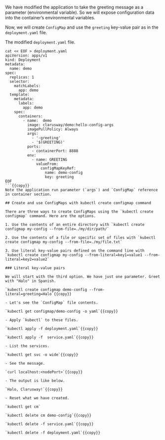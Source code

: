 We have modified the application to take the greeting message as a parameter (environmental variable). So we will expose configuration data into the container’s environmental variables.

Now, we will create `ConfigMap` and use the `greeting` key-value pair as in the `deployment.yaml` file.

The modified `deployment.yaml` file.

```
cat << EOF > deployment.yaml
apiVersion: apps/v1
kind: Deployment
metadata:
  name: demo
spec:
  replicas: 1
  selector:
    matchLabels:
      app: demo
  template:
    metadata:
      labels:
        app: demo
    spec:
      containers:
        - name:  demo
          image: clarusway/demo:hello-config-args
          imagePullPolicy: Always
          args:
            - '-greeting'
            - '$(GREETING)'
          ports:
            - containerPort: 8888
          env:
            - name: GREETING
              valueFrom:
                configMapKeyRef:
                  name: demo-config
                  key: greeting
EOF
```{{copy}}
Note the application run parameter (`args`) and `ConfigMap` reference in container section.

## Create and use ConfigMaps with kubectl create configmap command

There are three ways to create ConfigMaps using the `kubectl create configmap` command. Here are the options.

1. Use the contents of an entire directory with `kubectl create configmap my-config --from-file=./my/dir/path/`
   
2. Use the contents of a file or specific set of files with `kubectl create configmap my-config --from-file=./my/file.txt`
   
3. Use literal key-value pairs defined on the command line with `kubectl create configmap my-config --from-literal=key1=value1 --from-literal=key2=value2`

### Literal key-value pairs

We will start with the third option. We have just one parameter. Greet with "Halo" in Spanish.

`kubectl create configmap demo-config --from-literal=greeting=Halo`{{copy}}

- Let's see the `ConfigMap` file contents.

`kubectl get configmap/demo-config -o yaml`{{copy}}

- Apply `kubectl` to these files.

`kubectl apply -f deployment.yaml`{{copy}}  

`kubectl apply -f  service.yaml`{{copy}}

- List the services.

`kubectl get svc -o wide`{{copy}}

- See the message.

`curl localhost:<nodePort>`{{copy}}

- The output is like below.

`Halo, Clarusway!`{{copy}}

- Reset what we have created.

`kubectl get cm`

`kubectl delete cm demo-config`{{copy}}

`kubectl delete -f service.yaml`{{copy}}

`kubectl delete -f deployment.yaml`{{copy}}